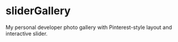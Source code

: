 # sliderGallery
My personal developer photo gallery with Pinterest-style layout and interactive slider.
